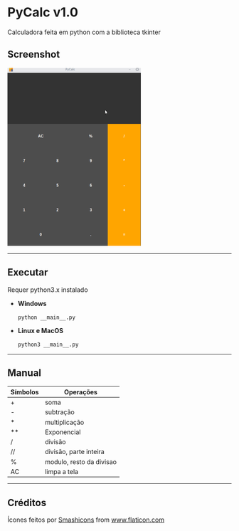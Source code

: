 # PyCalc v1.0
Calculadora feita em python com a biblioteca tkinter
## Screenshot
<img src=screenshots/pycalc.gif/ height=400 width=300>

----------------------------
## Executar

Requer python3.x instalado

* **Windows**

  ```
  python __main__.py
  ```
* **Linux e MacOS**

  ```
  python3 __main__.py
  ```
----------------------------
## Manual

|Símbolos| Operações|
|--------|----------|
| + | soma  |
| - |subtração|
| * |multiplicação|
| **  |Exponencial|
| / |divisão|
| // |divisão, parte inteira|
|%|modulo, resto da divisao|
|AC|limpa a tela|

----------------------------
## Créditos
<div>Ícones feitos por <a href="https://www.flaticon.com/br/autores/smashicons" title="Smashicons">Smashicons</a> from <a href="https://www.flaticon.com/br/" title="Flaticon">www.flaticon.com</a></div>
